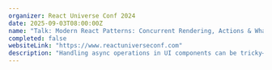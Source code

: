 ```yaml
---
organizer: React Universe Conf 2024
date: 2025-09-03T08:00:00Z
name: "Talk: Modern React Patterns: Concurrent Rendering, Actions & What's Next"
completed: false
websiteLink: "https://www.reactuniverseconf.com"
description: "Handling async operations in UI components can be tricky—flickering pending states, inefficient state updates, and unstable interfaces are common issues. Modern React patterns address these challenges through concurrent rendering and React 19 Actions, offering more predictable async workflows and reusable patterns."
---
```

